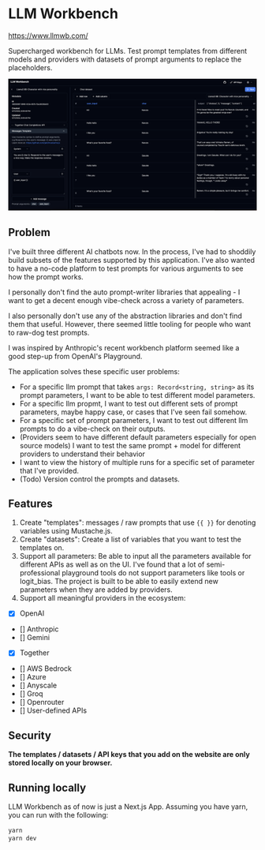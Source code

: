 # LLM Workbench

https://www.llmwb.com/

Supercharged workbench for LLMs. Test prompt templates from different models and providers with datasets of prompt arguments to replace the placeholders.

![Screenshot](docs/llmwb-main.png)

## Problem

I've built three different AI chatbots now. In the process, I've had to shoddily build subsets of the features supported by this application. I've also wanted to have a no-code platform to test prompts for various arguments to see how the prompt works.

I personally don't find the auto prompt-writer libraries that appealing - I want to get a decent enough vibe-check across a variety of parameters.

I also personally don't use any of the abstraction libraries and don't find them that useful. However, there seemed little tooling for people who want to raw-dog test prompts.

I was inspired by Anthropic's recent workbench platform seemed like a good step-up from OpenAI's Playground.

The application solves these specific user problems:

- For a specific llm prompt that takes `args: Record<string, string>` as its prompt parameters, I want to be able to test different model parameters.
- For a specific llm propmt, I want to test out different sets of prompt parameters, maybe happy case, or cases that I've seen fail somehow.
- For a specific set of prompt parameters, I want to test out different llm prompts to do a vibe-check on their outputs.
- (Providers seem to have different default parameters especially for open source models) I want to test the same prompt + model for different providers to understand their behavior
- I want to view the history of multiple runs for a specific set of parameter that I've provided. 
- (Todo) Version control the prompts and datasets. 

## Features

1. Create "templates": messages / raw prompts that use `{{ }}` for denoting variables using Mustache.js.
2. Create "datasets": Create a list of variables that you want to test the templates on.
3. Support all parameters: Be able to input all the parameters available for different APIs as well as on the UI. I've found that a lot of semi-professional playground tools do not support parameters like tools or logit_bias. The project is built to be able to easily extend new parameters when they are added by providers.
4. Support all meaningful providers in the ecosystem:

- [x] OpenAI
- [] Anthropic
- [] Gemini
- [x] Together
- [] AWS Bedrock
- [] Azure
- [] Anyscale
- [] Groq
- [] Openrouter
- [] User-defined APIs


## Security
**The templates / datasets / API keys that you add on the website are only stored locally on your browser.**


## Running locally

LLM Workbench as of now is just a Next.js App. Assuming you have yarn, you can run with the following:

```
yarn
yarn dev
```
